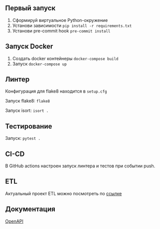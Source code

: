 ## Первый запуск

1) Сформируй виртуальное Python-окружение
2) Установи зависимости `pip install -r requirements.txt`
3) Установи pre-commit hook `pre-commit install`

## Запуск Docker
1) Создать docker контейнеры `docker-compose build`
2) Запуск `docker-compose up`

## Линтер

Конфигурация для flake8 находится в `setup.cfg`

Запуск flake8: `flake8`

Запуск isort: `isort .`

## Тестирование

Запуск: `pytest .`

## CI-CD

В GitHub actions настроен запуск линтера и тестов при событии push.

## ETL
Актуальный проект ETL можно посмотреть по [ссылке](https://github.com/vokh-dima/new_admin_panel_sprint_3 "ссылка")

## Документация
[OpenAPI](http://0.0.0.0:8000/api/openapi#/ "Посмотреть")